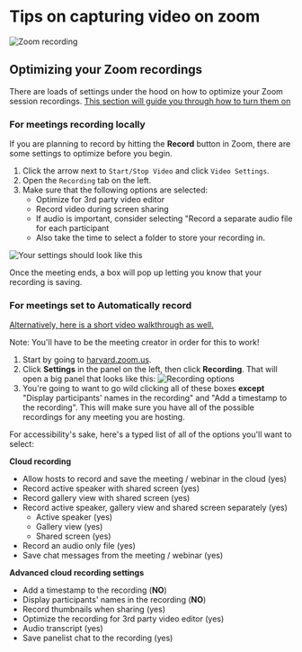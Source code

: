 # Tips on capturing video on zoom
![Zoom recording](https://media.giphy.com/media/UQfqQifAjmFHVmstIl/giphy.gif)

## Optimizing your Zoom recordings
There are loads of settings under the hood on how to optimize your Zoom session recordings. [This section will guide you through how to turn them on](http://resources.learninglab.xyz/simple/people/katie-g/optimizing-zoom-recordings)

### For meetings recording locally
If you are planning to record by hitting the **Record** button in Zoom, there are some settings to optimize before you begin.

1. Click the arrow next to `Start/Stop Video` and click `Video Settings`.
2. Open the `Recording` tab on the left.
3. Make sure that the following options are selected:
    * Optimize for 3rd party video editor
    * Record video during screen sharing
    * If audio is important, consider selecting "Record a separate audio file for each participant
    * Also take the time to select a folder to store your recording in.

![Your settings should look like this](https://files.slack.com/files-pri/T0HTW3H0V-F01B6HB7B4Z/screen_shot_2020-09-16_at_12.58.25_pm.png?pub_secret=7761739847)

Once the meeting ends, a box will pop up letting you know that your recording is saving.



### For meetings set to Automatically record
 [Alternatively, here is a short video walkthrough as well.](https://www.youtube.com/watch?v=Ty0CJH5yzWw&feature=youtu.be)

Note: You'll have to be the meeting creator in order for this to work!

1. Start by going to [harvard.zoom.us](harvard.zoom.us).
2. Click **Settings** in the panel on the left, then click **Recording**.
That will open a big panel that looks like this:
![Recording options](https://files.slack.com/files-pri/T0HTW3H0V-F0167140CE5/screen_shot_2020-06-22_at_11.49.27_am.png?pub_secret=f528e0fbaf)
3. You're going to want to go wild clicking all of these boxes **except** "Display participants' names in the recording" and "Add a timestamp to the recording". This will make sure you have all of the possible recordings for any meeting you are hosting.


For accessibility's sake, here's a typed list of all of the options you'll want to select:


**Cloud recording**

- Allow hosts to record and save the meeting / webinar in the cloud (yes)
- Record active speaker with shared screen (yes)
- Record gallery view with shared screen (yes)
- Record active speaker, gallery view and shared screen separately (yes)
   - Active speaker (yes)
  - Gallery view (yes)
  - Shared screen (yes)
- Record an audio only file (yes)
- Save chat messages from the meeting / webinar (yes)

**Advanced cloud recording settings**
- Add a timestamp to the recording (**NO**)
- Display participants' names in the recording (**NO**)
- Record thumbnails when sharing (yes)
- Optimize the recording for 3rd party video editor (yes)
- Audio transcript (yes)
- Save panelist chat to the recording (yes)
